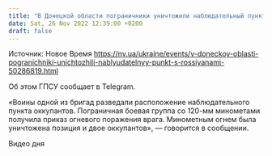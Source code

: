 ```yaml
---
title: "В Донецкой области пограничники уничтожили наблюдательный пункт с россиянами"
date: Sat, 26 Nov 2022 12:39:00 +0200
draft: false
---
```

Источник: Новое Время https://nv.ua/ukraine/events/v-doneckoy-oblasti-pogranichniki-unichtozhili-nablyudatelnyy-punkt-s-rossiyanami-50286819.html


Об этом ГПСУ сообщает в Telegram.

«Воины одной из бригад разведали расположение наблюдательного пункта оккупантов. Пограничная боевая группа со 120-мм минометами получила приказ огневого поражения врага. Минометным огнем была уничтожена позиция и двое оккупантов», — говорится в сообщении.

 Видео дня   
